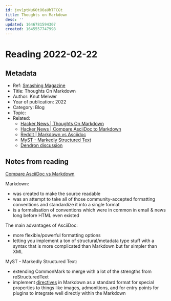 ```yaml
---
id: jxv1ptNuKOtO6aUhTFCGt
title: Thoughts on Markdown
desc: ''
updated: 1646781594307
created: 1645557747998
---
```

# Reading 2022-02-22

## Metadata

- Ref: [Smashing Magazine](https://www.smashingmagazine.com/2022/02/thoughts-on-markdown/)
- Title: Thoughts On Markdown
- Author: Knut Melvær
- Year of publication: 2022
- Category: Blog
- Topic:
- Related:
  - [Hacker News | Thoughts On Markdown](https://news.ycombinator.com/item?id=30395130)
  - [Hacker News | Compare AsciiDoc to Markdown](https://news.ycombinator.com/item?id=27744509)
  - [Reddit | Markdown vs Asciidoc](https://www.reddit.com/r/technicalwriting/comments/qxcsx6/markdown_vs_asciidoc/)
  - [MyST - Markedly Structured Text](https://myst-parser.readthedocs.io/en/latest/)
  - [Dendron discussion](https://github.com/dendronhq/dendron/discussions/2347#discussioncomment-2277719)

## Notes from reading

[Compare AsciiDoc vs Markdown](https://docs.asciidoctor.org/asciidoc/latest/asciidoc-vs-markdown/)

Markdown: 
- was created to make the source readable
- was an attempt to take all of those community-accepted formatting conventions and standardize it into a single format
- is a formalisation of conventions which were in common in email & news long before HTML even existed

The main advantages of AsciiDoc:
- more flexible/powerful formatting options
- letting you implement a ton of structural/metadata type stuff with a syntax that is more complicated than Markdown but far simpler than XML

MyST - Markedly Structured Text:
- extending CommonMark to merge with a lot of the strengths from reStructuredText
- implement [directives](https://myst-parser.readthedocs.io/en/latest/syntax/syntax.html#directives-a-block-level-extension-point) in Markdown as a standard format for special properties to things like images, admonitions, and for entry points for plugins to integrate well directly within the Markdown